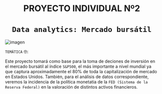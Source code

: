 # <h1 align=center> **PROYECTO INDIVIDUAL Nº2** </h1>
# <h1 align=center>**`Data analytics: Mercado bursátil`**
![imagen](https://pqs.pe/wp-content/uploads/2021/02/mercado-bursatil-que-es-elementos.jpg)

``TEMÁTICA`` :nerd_face::

Este proyecto tomará como base para la toma de deciones de inversión en el mercado bursátil al índice `S&P500`, el más importante a nivel mundial ya que captura aproximadamente el 80% de toda la capitalización de mercado en Estados Unidos. 
 También, para el análisis de datos correspondiente, veremos la incidencia de la política monetatia de la `FED (Sistema de la Reserva Federal)` en la valoración de distintos activos financieros.
